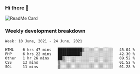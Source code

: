 ### Hi there 👋

<!--
**itzcy/itzcy** is a ✨ _special_ ✨ repository because its `README.md` (this file) appears on your GitHub profile.

Here are some ideas to get you started:

- 🔭 I’m currently working on ...
- 🌱 I’m currently learning ...
- 👯 I’m looking to collaborate on ...
- 🤔 I’m looking for help with ...
- 💬 Ask me about ...
- 📫 How to reach me: ...
- 😄 Pronouns: ...
- ⚡ Fun fact: ...
-->
![ReadMe Card](https://github-readme-stats.vercel.app/api?username=itzcy&show_icons=true&title_color=2d3198&icon_color=797cb8&text_color=24292e&bg_color=f6f8fa)

### Weekly development breakdown
<!--START_SECTION:waka-->
```text
Week: 18 June, 2021 - 24 June, 2021

HTML    6 hrs 47 mins   ███████████▒░░░░░░░░░░░░░   45.04 % 
PHP     6 hrs 22 mins   ██████████▓░░░░░░░░░░░░░░   42.30 % 
Other   1 hr 26 mins    ██▒░░░░░░░░░░░░░░░░░░░░░░   09.52 % 
CSS     13 mins         ▒░░░░░░░░░░░░░░░░░░░░░░░░   01.52 % 
SQL     11 mins         ▒░░░░░░░░░░░░░░░░░░░░░░░░   01.28 % 
```
<!--END_SECTION:waka-->
